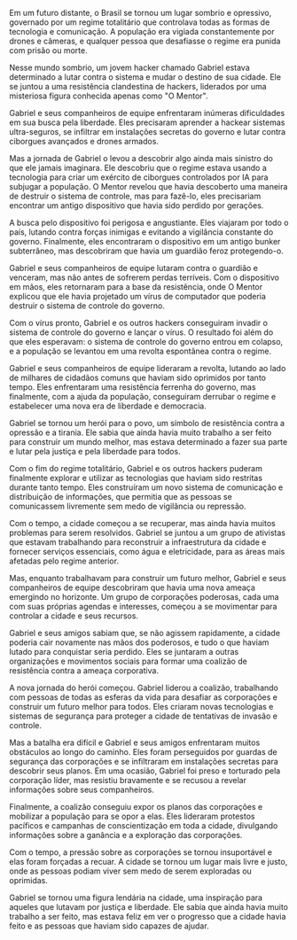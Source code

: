 Em um futuro distante, o Brasil se tornou um lugar sombrio e opressivo, governado por um regime totalitário que controlava todas as formas de tecnologia e comunicação. A população era vigiada constantemente por drones e câmeras, e qualquer pessoa que desafiasse o regime era punida com prisão ou morte.

Nesse mundo sombrio, um jovem hacker chamado Gabriel estava determinado a lutar contra o sistema e mudar o destino de sua cidade. Ele se juntou a uma resistência clandestina de hackers, liderados por uma misteriosa figura conhecida apenas como "O Mentor".

Gabriel e seus companheiros de equipe enfrentaram inúmeras dificuldades em sua busca pela liberdade. Eles precisaram aprender a hackear sistemas ultra-seguros, se infiltrar em instalações secretas do governo e lutar contra ciborgues avançados e drones armados.

Mas a jornada de Gabriel o levou a descobrir algo ainda mais sinistro do que ele jamais imaginara. Ele descobriu que o regime estava usando a tecnologia para criar um exército de ciborgues controlados por IA para subjugar a população. O Mentor revelou que havia descoberto uma maneira de destruir o sistema de controle, mas para fazê-lo, eles precisariam encontrar um antigo dispositivo que havia sido perdido por gerações.

A busca pelo dispositivo foi perigosa e angustiante. Eles viajaram por todo o país, lutando contra forças inimigas e evitando a vigilância constante do governo. Finalmente, eles encontraram o dispositivo em um antigo bunker subterrâneo, mas descobriram que havia um guardião feroz protegendo-o.

Gabriel e seus companheiros de equipe lutaram contra o guardião e venceram, mas não antes de sofrerem perdas terríveis. Com o dispositivo em mãos, eles retornaram para a base da resistência, onde O Mentor explicou que ele havia projetado um vírus de computador que poderia destruir o sistema de controle do governo.

Com o vírus pronto, Gabriel e os outros hackers conseguiram invadir o sistema de controle do governo e lançar o vírus. O resultado foi além do que eles esperavam: o sistema de controle do governo entrou em colapso, e a população se levantou em uma revolta espontânea contra o regime.

Gabriel e seus companheiros de equipe lideraram a revolta, lutando ao lado de milhares de cidadãos comuns que haviam sido oprimidos por tanto tempo. Eles enfrentaram uma resistência ferrenha do governo, mas finalmente, com a ajuda da população, conseguiram derrubar o regime e estabelecer uma nova era de liberdade e democracia.

Gabriel se tornou um herói para o povo, um símbolo de resistência contra a opressão e a tirania. Ele sabia que ainda havia muito trabalho a ser feito para construir um mundo melhor, mas estava determinado a fazer sua parte e lutar pela justiça e pela liberdade para todos.

Com o fim do regime totalitário, Gabriel e os outros hackers puderam finalmente explorar e utilizar as tecnologias que haviam sido restritas durante tanto tempo. Eles construíram um novo sistema de comunicação e distribuição de informações, que permitia que as pessoas se comunicassem livremente sem medo de vigilância ou repressão.

Com o tempo, a cidade começou a se recuperar, mas ainda havia muitos problemas para serem resolvidos. Gabriel se juntou a um grupo de ativistas que estavam trabalhando para reconstruir a infraestrutura da cidade e fornecer serviços essenciais, como água e eletricidade, para as áreas mais afetadas pelo regime anterior.

Mas, enquanto trabalhavam para construir um futuro melhor, Gabriel e seus companheiros de equipe descobriram que havia uma nova ameaça emergindo no horizonte. Um grupo de corporações poderosas, cada uma com suas próprias agendas e interesses, começou a se movimentar para controlar a cidade e seus recursos.

Gabriel e seus amigos sabiam que, se não agissem rapidamente, a cidade poderia cair novamente nas mãos dos poderosos, e tudo o que haviam lutado para conquistar seria perdido. Eles se juntaram a outras organizações e movimentos sociais para formar uma coalizão de resistência contra a ameaça corporativa.

A nova jornada do herói começou. Gabriel liderou a coalizão, trabalhando com pessoas de todas as esferas da vida para desafiar as corporações e construir um futuro melhor para todos. Eles criaram novas tecnologias e sistemas de segurança para proteger a cidade de tentativas de invasão e controle.

Mas a batalha era difícil e Gabriel e seus amigos enfrentaram muitos obstáculos ao longo do caminho. Eles foram perseguidos por guardas de segurança das corporações e se infiltraram em instalações secretas para descobrir seus planos. Em uma ocasião, Gabriel foi preso e torturado pela corporação líder, mas resistiu bravamente e se recusou a revelar informações sobre seus companheiros.

Finalmente, a coalizão conseguiu expor os planos das corporações e mobilizar a população para se opor a elas. Eles lideraram protestos pacíficos e campanhas de conscientização em toda a cidade, divulgando informações sobre a ganância e a exploração das corporações.

Com o tempo, a pressão sobre as corporações se tornou insuportável e elas foram forçadas a recuar. A cidade se tornou um lugar mais livre e justo, onde as pessoas podiam viver sem medo de serem exploradas ou oprimidas.

Gabriel se tornou uma figura lendária na cidade, uma inspiração para aqueles que lutavam por justiça e liberdade. Ele sabia que ainda havia muito trabalho a ser feito, mas estava feliz em ver o progresso que a cidade havia feito e as pessoas que haviam sido capazes de ajudar.